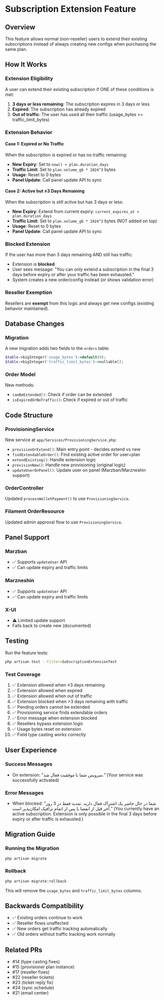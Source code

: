 # Subscription Extension Feature

## Overview
This feature allows normal (non-reseller) users to extend their existing subscriptions instead of always creating new configs when purchasing the same plan.

## How It Works

### Extension Eligibility
A user can extend their existing subscription if ONE of these conditions is met:
1. **3 days or less remaining**: The subscription expires in 3 days or less
2. **Expired**: The subscription has already expired
3. **Out of traffic**: The user has used all their traffic (usage_bytes >= traffic_limit_bytes)

### Extension Behavior

#### Case 1: Expired or No Traffic
When the subscription is expired or has no traffic remaining:
- **New Expiry**: Set to `now() + plan.duration_days`
- **Traffic Limit**: Set to `plan.volume_gb * 1024^3` bytes
- **Usage**: Reset to 0 bytes
- **Panel Update**: Call panel update API to sync

#### Case 2: Active but ≤3 Days Remaining
When the subscription is still active but has 3 days or less:
- **New Expiry**: Extend from current expiry: `current_expires_at + plan.duration_days`
- **Traffic Limit**: Set to `plan.volume_gb * 1024^3` bytes (NOT added on top)
- **Usage**: Reset to 0 bytes
- **Panel Update**: Call panel update API to sync

### Blocked Extension
If the user has more than 3 days remaining AND still has traffic:
- Extension is **blocked**
- User sees message: "You can only extend a subscription in the final 3 days before expiry or after your traffic has been exhausted."
- System creates a new order/config instead (or shows validation error)

### Reseller Exemption
Resellers are **exempt** from this logic and always get new configs (existing behavior maintained).

## Database Changes

### Migration
A new migration adds two fields to the `orders` table:
```php
$table->bigInteger('usage_bytes')->default(0);
$table->bigInteger('traffic_limit_bytes')->nullable();
```

### Order Model
New methods:
- `canBeExtended()`: Check if order can be extended
- `isExpiredOrNoTraffic()`: Check if expired or out of traffic

## Code Structure

### ProvisioningService
New service at `app/Services/ProvisioningService.php`:
- `provisionOrExtend()`: Main entry point - decides extend vs new
- `findExtendableOrder()`: Find existing active order for user+plan
- `extendExisting()`: Handle extension logic
- `provisionNew()`: Handle new provisioning (original logic)
- `updateUserOnPanel()`: Update user on panel (Marzban/Marzneshin support)

### OrderController
Updated `processWalletPayment()` to use `ProvisioningService`.

### Filament OrderResource
Updated admin approval flow to use `ProvisioningService`.

## Panel Support

### Marzban
- ✅ Supports `updateUser` API
- ✅ Can update expiry and traffic limits

### Marzneshin
- ✅ Supports `updateUser` API
- ✅ Can update expiry and traffic limits

### X-UI
- ⚠️ Limited update support
- Falls back to create new (documented)

## Testing

Run the feature tests:
```bash
php artisan test --filter=SubscriptionExtensionTest
```

### Test Coverage
1. ✅ Extension allowed when ≤3 days remaining
2. ✅ Extension allowed when expired
3. ✅ Extension allowed when out of traffic
4. ✅ Extension blocked when >3 days remaining with traffic
5. ✅ Pending orders cannot be extended
6. ✅ Provisioning service finds extendable orders
7. ✅ Error message when extension blocked
8. ✅ Resellers bypass extension logic
9. ✅ Usage bytes reset on extension
10. ✅ Field type casting works correctly

## User Experience

### Success Messages
- On extension: "سرویس شما با موفقیت فعال شد." (Your service was successfully activated)

### Error Messages
- When blocked: "شما در حال حاضر یک اشتراک فعال دارید. تمدید فقط در 3 روز آخر قبل از انقضا یا پس از اتمام ترافیک امکان‌پذیر است." 
  (You currently have an active subscription. Extension is only possible in the final 3 days before expiry or after traffic is exhausted.)

## Migration Guide

### Running the Migration
```bash
php artisan migrate
```

### Rollback
```bash
php artisan migrate:rollback
```

This will remove the `usage_bytes` and `traffic_limit_bytes` columns.

## Backwards Compatibility

- ✅ Existing orders continue to work
- ✅ Reseller flows unaffected
- ✅ New orders get traffic tracking automatically
- ✅ Old orders without traffic tracking work normally

## Related PRs
- #14 (type casting fixes)
- #15 (provisioner plan instance)
- #17 (reseller fixes)
- #22 (reseller tickets)
- #23 (ticket reply fix)
- #24 (sync schedule)
- #21 (email center)
